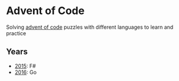 # Advent of Code
Solving [advent of code](https://adventofcode.com) puzzles with different languages to learn and practice

## Years
- [2015](2015): F#
- [2016](2016): Go

